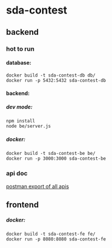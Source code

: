 # sda-contest
## backend

### hot to run
#### database:
```
docker build -t sda-contest-db db/
docker run -p 5432:5432 sda-contest-db
````

#### backend:

##### dev mode:
```
npm install
node be/server.js
```

##### docker:
```
docker build -t sda-contest-be be/
docker run -p 3000:3000 sda-contest-be
```

### api doc

[postman export of all apis](/doc/SDA-CONTEST.postman_collection.json)

## frontend

##### docker:
```
docker build -t sda-contest-fe fe/
docker run -p 8080:8080 sda-contest-fe
```
